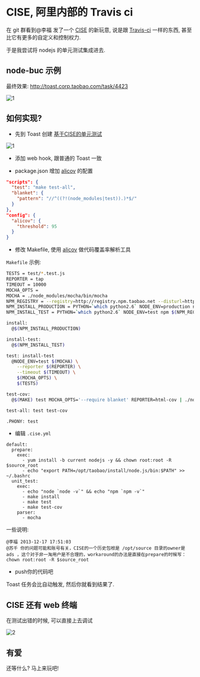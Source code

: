 # CISE, 阿里内部的 Travis ci

在 git 群看到@李福 发了一个 [CISE](http://gitlab.alibaba-inc.com/cise/engine/wikis/user_home) 的新玩意,
说是跟 [Travis-ci](https://travis-ci.org) 一样的东西, 甚至比它有更多的自定义和控制权力.

于是我尝试将 nodejs 的单元测试集成进去.

## node-buc 示例

最终效果: http://toast.corp.taobao.com/task/4423

![1](http://nfs.nodeblog.org/8/8/88689067fb327b55dd53dc2179487260.png)

## 如何实现?

* 先到 Toast 创建 [基于CISE的单元测试](http://toast.corp.taobao.com/task/create)

![1](http://nfs.nodeblog.org/c/a/ca0f308f027da73ffcd938d1569f409c.png)

* 添加 web hook, 跟普通的 Toast 一致

* package.json 增加 [alicov](https://github.com/fengmk2/alicov) 的配置

```json
"scripts": {
  "test": "make test-all",
  "blanket": {
    "pattern": "//^((?!(node_modules|test)).)*$/"
  }
},
"config": {
  "alicov": {
    "threshold": 95
  }
}
```

* 修改 Makefile, 使用 [alicov](https://github.com/fengmk2/alicov) 做代码覆盖率解析工具

`Makefile` 示例:

```bash
TESTS = test/*.test.js
REPORTER = tap
TIMEOUT = 10000
MOCHA_OPTS =
MOCHA = ./node_modules/mocha/bin/mocha
NPM_REGISTRY = --registry=http://registry.npm.taobao.net --disturl=http://dist.u.qiniudn.com
NPM_INSTALL_PRODUCTION = PYTHON=`which python2.6` NODE_ENV=production npm $(NPM_REGISTRY) install --silent
NPM_INSTALL_TEST = PYTHON=`which python2.6` NODE_ENV=test npm $(NPM_REGISTRY) install --silent

install:
  @$(NPM_INSTALL_PRODUCTION)

install-test:
  @$(NPM_INSTALL_TEST)

test: install-test
  @NODE_ENV=test $(MOCHA) \
    --reporter $(REPORTER) \
    --timeout $(TIMEOUT) \
    $(MOCHA_OPTS) \
    $(TESTS)

test-cov:
  @$(MAKE) test MOCHA_OPTS='--require blanket' REPORTER=html-cov | ./node_modules/alicov/bin/alicov

test-all: test test-cov

.PHONY: test
```

* 编辑 `.cise.yml`

```
default:
  prepare:
    exec:
      - yum install -b current nodejs -y && chown root:root -R $source_root
      - echo "export PATH=/opt/taobao/install/node.js/bin:$PATH" >> ~/.bashrc
  unit_test:
    exec:
      - echo "node `node -v`" && echo "npm `npm -v`"
      - make install
      - make test
      - make test-cov
    parser:
      - mocha
```

一些说明:

```
@李福 2013-12-17 17:51:03
@苏千 你的问题可能和账号有关，CISE的一个历史包袱是 /opt/source 目录的owner是 ads ，这个对于非一淘用户是不合理的，workaround的办法是直接在prepare的时候写： chown root:root -R $source_root
```

* push你的代码吧

Toast 任务会比自动触发, 然后你就看到结果了.

## CISE 还有 web 终端

在测试出错的时候, 可以直接上去调试

![2](http://nfs.nodeblog.org/f/3/f3565b706c0a928a8f8e9c38efb4e029.png)

## 有爱

还等什么? 马上来玩吧!

